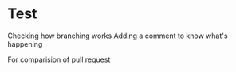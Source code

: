 # Test

Checking how branching works
Adding a comment to know what's happening

For comparision of pull request

